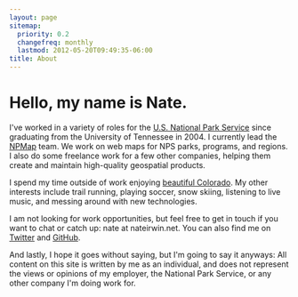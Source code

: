 ```yaml
---
layout: page
sitemap:
  priority: 0.2
  changefreq: monthly
  lastmod: 2012-05-20T09:49:35-06:00
title: About
---
```


# Hello, my name is Nate.

I've worked in a variety of roles for the [U.S. National Park Service](http://www.nps.gov) since graduating from the University of Tennessee in 2004. I currently lead the [NPMap](http://www.nps.gov/npmap) team. We work on web maps for NPS parks, programs, and regions. I also do some freelance work for a few other companies, helping them create and maintain high-quality geospatial products.

I spend my time outside of work enjoying [beautiful Colorado](http://fuckyeahcolorado.tumblr.com/). My other interests include trail running, playing soccer, snow skiing, listening to live music, and messing around with new technologies.

I am not looking for work opportunities, but feel free to get in touch if you want to chat or catch up: nate at nateirwin.net. You can also find me on [Twitter](http://twitter.com/nateirwin) and [GitHub](http://github.com/nateirwin).

And lastly, I hope it goes without saying, but I'm going to say it anyways: All content on this site is written by me as an individual, and does not represent the views or opinions of my employer, the National Park Service, or any other company I'm doing work for.